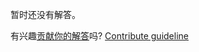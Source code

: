 
暂时还没有解答。

有兴趣[贡献你的解答](https://github.com/BFEdev/BFE.dev-solutions/blob/main/quiz/iterable_zh.md)吗? [Contribute guideline](https://github.com/BFEdev/BFE.dev-solutions#how-to-contribute)
